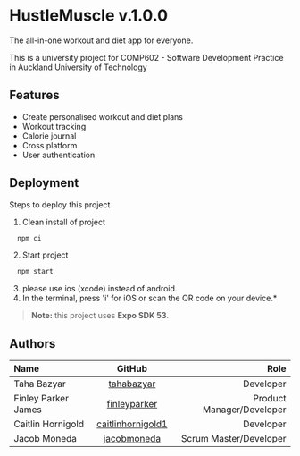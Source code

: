 
# HustleMuscle v.1.0.0
The all-in-one workout and diet app for everyone.

This is a university project for COMP602 - Software Development Practice in Auckland University of Technology

## Features
- Create personalised workout and diet plans
- Workout tracking
- Calorie journal
- Cross platform
- User authentication


## Deployment

Steps to deploy this project

1. Clean install of project
```bash
  npm ci
```
2. Start project
```bash
  npm start
```
3. please use ios (xcode) instead of android.
4. In the terminal, press 'i' for iOS or scan the QR code on your device.*
   
> **Note:** this project uses **Expo SDK 53**.

## Authors

| Name |  GitHub  | Role |
|:-----|:--------:|------:|
| Taha Bazyar   | [tahabazyar](https://github.com/tahabazyar) | Developer |
| Finley Parker James   |  [finleyparker](https://github.com/finleyparker) | Product Manager/Developer |
| Caitlin Hornigold   | [caitlinhornigold1](http://github.com/caitlinhornigold1) | Developer |
| Jacob Moneda   | [jacobmoneda](http://github.com/jacobmoneda) | Scrum Master/Developer |

